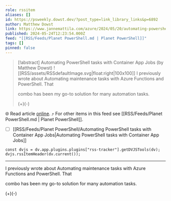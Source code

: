 ```yaml
---
role: rssitem
aliases: []
id: https://psweekly.dowst.dev/?post_type=link_library_links&p=6892
author: Matthew Dowst
link: https://www.jannemattila.com/azure/2024/05/20/automating-powershell-tasks-with-container-apps.html
published: 2024-05-24T12:23:54.000Z
feed: "[[RSS/Feeds/Planet PowerShell.md | Planet PowerShell]]"
tags: []
pinned: false
---
```


> [!abstract] Automating PowerShell tasks with Container App Jobs (by Matthew Dowst)
> ![[RSS/assets/RSSdefaultImage.svg|float:right|100x100]] I previously wrote about Automating maintenance tasks with Azure Functions and PowerShell. That
> 
> combo has been my go-to solution for many automation tasks.
> 
> (+)(-)

🌐 Read article [online](https://www.jannemattila.com/azure/2024/05/20/automating-powershell-tasks-with-container-apps.html). ⤴ For other items in this feed see [[RSS/Feeds/Planet PowerShell.md | Planet PowerShell]].

- [ ] [[RSS/Feeds/Planet PowerShell/Automating PowerShell tasks with Container App Jobs|Automating PowerShell tasks with Container App Jobs]]

~~~dataviewjs
const dvjs = dv.app.plugins.plugins["rss-tracker"].getDVJSTools(dv);
dvjs.rssItemHeader(dv.current());
~~~

- - -

I previously wrote about Automating maintenance tasks with Azure Functions and PowerShell. That

combo has been my go-to solution for many automation tasks.

(+)(-)
